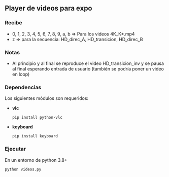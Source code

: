 ## Player de videos para expo

### Recibe

 - 0, 1, 2, 3, 4, 5, 6, 7, 8, 9, a, b => Para los videos 4K_K*.mp4
 - z => para la secuencia: HD_direc_A, HD_transicion, HD_direc_B

### Notas

 - Al principio y al final se reproduce el video HD_transicion_inv y se pausa al final esperando entrada de usuario (también se podría poner un video en loop)

### Dependencias

Los siguientes módulos son requeridos:

 - **vlc**

       pip install python-vlc

 - **keyboard**

       pip install keyboard

### Ejecutar

En un entorno de python 3.8+

    python videos.py
